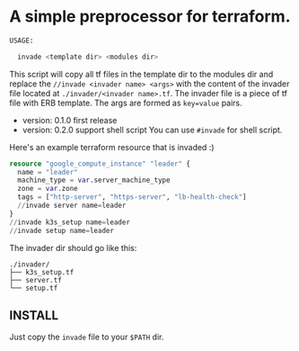 A simple preprocessor for terraform.
====================================

```sh
USAGE:

  invade <template dir> <modules dir>
```

This script will copy all tf files in the template dir to the modules dir
and replace the `//invade <invader name> <args>` with the content of the
invader file located at `./invader/<invader name>.tf`.
The invader file is a piece of tf file with ERB template.
The args are formed as `key=value` pairs.

* version: 0.1.0 first release
* version: 0.2.0 support shell script
  You can use `#invade` for shell script.

Here's an example terraform resource that is invaded :)

```tf
resource "google_compute_instance" "leader" {
  name = "leader"
  machine_type = var.server_machine_type
  zone = var.zone
  tags = ["http-server", "https-server", "lb-health-check"]
  //invade server name=leader
}
//invade k3s_setup name=leader
//invade setup name=leader
```

The invader dir should go like this:

```
./invader/
├── k3s_setup.tf
├── server.tf
└── setup.tf
```

INSTALL
-------

Just copy the `invade` file to your `$PATH` dir.
